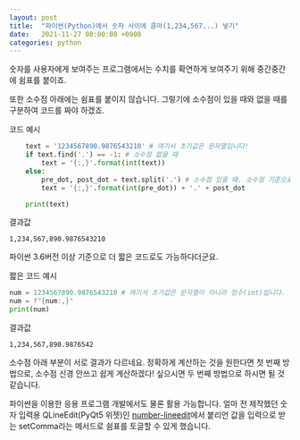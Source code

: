 ```yaml
---
layout: post
title:  "파이썬(Python)에서 숫자 사이에 콤마(1,234,567...) 넣기"
date:   2021-11-27 00:00:00 +0900
categories: python
---
```

숫자를 사용자에게 보여주는 프로그램에서는 수치를 확연하게 보여주기 위해 중간중간에 쉼표를 붙이죠.

또한 소수점 아래에는 쉼표를 붙이지 않습니다. 그렇기에 소수점이 있을 때와 없을 때를 구분하여 코드를 짜야 하겠죠.

코드 예시
```python
    text = '1234567890.9876543210' # 여기서 초기값은 문자열입니다!
    if text.find('.') == -1: # 소수점 없을 때
        text = '{:,}'.format(int(text))
    else:
        pre_dot, post_dot = text.split('.') # 소수점 있을 때. 소수점 기준으로 앞과 뒤를 나눕니다. 
        text = '{:,}'.format(int(pre_dot)) + '.' + post_dot 

    print(text) 
```

결과값
```
1,234,567,890.9876543210
```

파이썬 3.6버전 이상 기준으로 더 짧은 코드로도 가능하다더군요.

짧은 코드 예시
```python
num = 1234567890.9876543210 # 여기서 초기값은 문자열이 아니라 정수(int)입니다.
num = f"{num:,}"
print(num)
```

결과값
```
1,234,567,890.9876542
```

소수점 아래 부분이 서로 결과가 다르네요. 정확하게 계산하는 것을 원한다면 첫 번째 방법으로, 소수점 신경 안쓰고 쉽게 계산하겠다! 싶으시면 두 번째 방법으로 하시면 될 것 같습니다.

파이썬을 이용한 응용 프로그램 개발에서도 물론 활용 가능합니다. 얼마 전 제작했던 숫자 입력용 QLineEdit(PyQt5 위젯)인 <a href="https://github.com/yjg30737/number-lineedit.git">number-lineedit</a>에서 붙리언 값을 입력으로 받는 setComma라는 메서드로 쉼표를 토글할 수 있게 했습니다.






 


